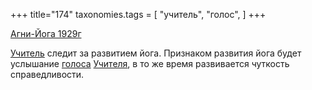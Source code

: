 +++
title="174"
taxonomies.tags = [
 "учитель",
 "голос",
]
+++

[Агни-Йога 1929г](/agni/1929)

[Учитель](/tags/учитель) следит за развитием йога. Признаком развития йога будет услышание [голоса](/tags/голос) [Учителя](/tags/учитель), в то же время развивается чуткость справедливости.